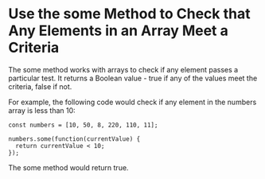 # Use the some Method to Check that Any Elements in an Array Meet a Criteria

The some method works with arrays to check if any element passes a particular test. It returns a Boolean value - true if any of the values meet the criteria, false if not.

For example, the following code would check if any element in the numbers array is less than 10:

```
const numbers = [10, 50, 8, 220, 110, 11];

numbers.some(function(currentValue) {
  return currentValue < 10;
});
```

The some method would return true.

